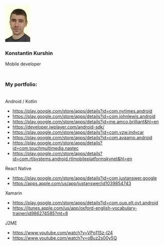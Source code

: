 ![Konstantin Kurshin](photo.jpg)
### Konstantin Kurshin
Mobile developer<br/><br/>
##
### My portfolio:<br/><br/>
Android / Kotlin
- https://play.google.com/store/apps/details?id=com.nytimes.android
- https://play.google.com/store/apps/details?id=com.johnlewis.android
- https://play.google.com/store/apps/details?id=me.amco.brilliant&hl=en
- https://developer.jwplayer.com/android-sdk/
- https://play.google.com/store/apps/details?id=com.vzw.indycar
- https://play.google.com/store/apps/details?id=com.avaamo.android
- https://play.google.com/store/apps/details?id=com.touchmultimedia.nastec
- https://play.google.com/store/apps/details?id=com.rtlsystems.android.rtlmobileplatformskynet&hl=en


React Native
- https://play.google.com/store/apps/details?id=com.justanswer.google
- https://apps.apple.com/us/app/justanswer/id1039854743

Xamarin
- https://play.google.com/store/apps/details?id=com.oup.elt.ovt.android
- https://itunes.apple.com/us/app/oxford-english-vocabulary-trainer/id986274585?mt=8

J2ME
- https://www.youtube.com/watch?v=VPo11Sz-I24
- https://www.youtube.com/watch?v=oBuz2s00y5Q